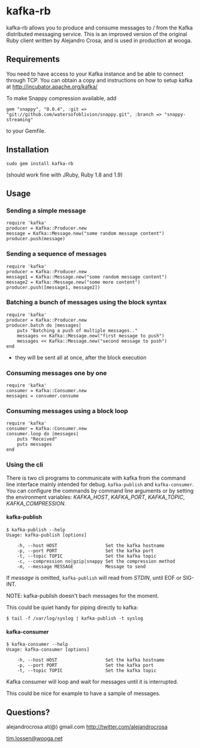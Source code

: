 # kafka-rb
kafka-rb allows you to produce and consume messages to / from the Kafka distributed messaging service.
This is an improved version of the original Ruby client written by Alejandro Crosa, 
and is used in production at wooga.

## Requirements
You need to have access to your Kafka instance and be able to connect through TCP. 
You can obtain a copy and instructions on how to setup kafka at http://incubator.apache.org/kafka/

To make Snappy compression available, add

    gem "snappy", "0.0.4", :git => "git://github.com/watersofoblivion/snappy.git", :branch => "snappy-streaming"

to your Gemfile.

## Installation

    sudo gem install kafka-rb

(should work fine with JRuby, Ruby 1.8 and 1.9)


## Usage

### Sending a simple message

    require 'kafka'
    producer = Kafka::Producer.new
    message = Kafka::Message.new("some random message content")
    producer.push(message)

### Sending a sequence of messages

    require 'kafka'
    producer = Kafka::Producer.new
    message1 = Kafka::Message.new("some random message content")
    message2 = Kafka::Message.new("some more content")
    producer.push([message1, message2])

### Batching a bunch of messages using the block syntax

    require 'kafka'
    producer = Kafka::Producer.new
    producer.batch do |messages|
        puts "Batching a push of multiple messages.."
        messages << Kafka::Message.new("first message to push")
        messages << Kafka::Message.new("second message to push")
    end

* they will be sent all at once, after the block execution

### Consuming messages one by one

    require 'kafka'
    consumer = Kafka::Consumer.new
    messages = consumer.consume


### Consuming messages using a block loop

    require 'kafka'
    consumer = Kafka::Consumer.new
    consumer.loop do |messages|
        puts "Received"
        puts messages
    end


### Using the cli

There is two cli programs to communicate with kafka from the command line
interface mainly intended for debug.  `kafka-publish` and `kafka-consumer`. You
can configure the commands by command line arguments or by setting the
environment variables: *KAFKA_HOST*, *KAFKA_PORT*, *KAFKA_TOPIC*,
*KAFKA_COMPRESSION*.



#### kafka-publish

```
$ kafka-publish --help
Usage: kafka-publish [options]

    -h, --host HOST                  Set the kafka hostname
    -p, --port PORT                  Set the kafka port
    -t, --topic TOPIC                Set the kafka topic
    -c, --compression no|gzip|snappy Set the compression method
    -m, --message MESSAGE            Message to send
```

If _message_ is omitted, `kafka-publish` will read from *STDIN*, until EOF or
SIG-INT.

NOTE: kafka-publish doesn't bach messages for the moment.

This could be quiet handy for piping directly to kafka:

```
$ tail -f /var/log/syslog | kafka-publish -t syslog
```

#### kafka-consumer

```
$ kafka-consumer --help
Usage: kafka-consumer [options]

    -h, --host HOST                  Set the kafka hostname
    -p, --port PORT                  Set the kafka port
    -t, --topic TOPIC                Set the kafka topic
```

Kafka consumer will loop and wait for messages until it is interrupted.

This could be nice for example to have a sample of messages.


## Questions?
alejandrocrosa at(@) gmail.com
http://twitter.com/alejandrocrosa

tim.lossen@wooga.net
